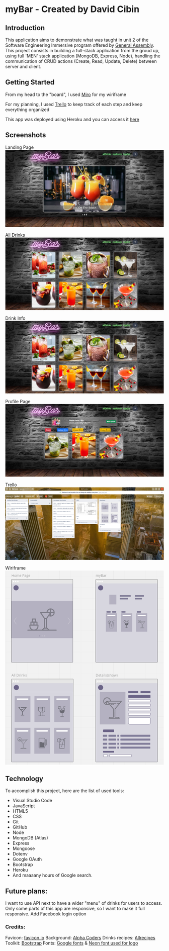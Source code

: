 # myBar - Created by David Cibin

## Introduction

This application aims to demonstrate what was taught in unit 2 of the Software Engineering Immersive program offered by [General Assembly](https://www.generalassemb.ly). This project consists in building a full-stack application from the groud up, using full 'MEN' stack application (MongoDB, Express, Node), handling the communication of CRUD actions (Create, Read, Update, Delete) between server and client.

## Getting Started

From my head to the "board", I used [Miro](https://miro.com/app/board/o9J_lNajHwA=/) for my wiriframe

For my planning, I used [Trello](https://trello.com/b/VAZFgOAG/mybar) to keep track of each step  and keep everything organized 

This app was deployed using Heroku and you can access it [here](mybooze.herokuapp.com)

## Screenshots
 
Landing Page
![myBar - landing page screenshot](public/images/landing-page.jpg)

All Drinks
![myBar - all drinks page screenshot](public/images/all-drinks.png)

Drink Info
![myBar - show page screenshot](public/images/all-drinks.png)

Profile Page
![myBar - profile(aka myBooze) page screenshot](public/images/myBar.png)

Trello
![myBar - trello screenshot](public/images/trello.png)

Wiriframe
![myBar - wiriframe screenshot](public/images/Wireframe.png)

## Technology
 
To accomplish this project, here are the list of used tools:
* Visual Studio Code
* JavaScript
* HTML5
* CSS
* Git
* GitHub
* Node
* MongoDB (Atlas)
* Express
* Mongoose
* Dotenv
* Google OAuth
* Bootstrap
* Heroku
* And maaaany hours of Google search.

## Future plans:

I want to use API next to have a wider "menu" of drinks for users to access.
Only some parts of this app are responsive, so I want to make it full responsive.
Add Facebook login option

### Credits:

Favicon: [favicon.io](https://favicon.io/)
Background: [Alpha Coders](https://wall.alphacoders.com/)
Drinks recipes: [Allrecipes](https://www.allrecipes.com/)
Toolkit: [Bootstrap](https://getbootstrap.com/)
Fonts: [Google fonts](https://fonts.google.com/) & [Neon font used for logo](https://www.mansgreback.com/)
